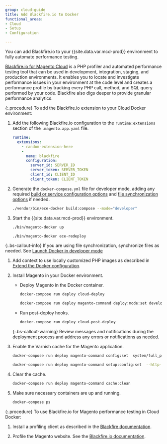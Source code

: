 ```yaml
---
group: cloud-guide
title: Add Blackfire.io to Docker
functional_areas:
- Cloud
- Setup
- Configuration

---
```


You can add Blackfire.io to your {{site.data.var.mcd-prod}} environment to fully automate performance testing.

[Blackfire.io for Magento Cloud](https://blackfire.io/magento) is a PHP profiler and automated performance testing tool that can be used in development, integration, staging, and production environments. It enables you to locate and investigate performance issues in your environment at the code level and creates a performance profile by tracking every PHP call, method, and SQL query performed by your code. Blackfire also digs deeper to provide granular performance analytics.

{:.procedure}
To add the Blackfire.io extension to your Cloud Docker environment:

1. Add the following Blackfire.io configuration to the `runtime:extensions` section of the `.magento.app.yaml` file.

   ```yaml
   runtime:
     extensions:
       - random-extension-here
       -
         name: blackfire
         configuration:
           server_id: SERVER_ID
           server_token: SERVER_TOKEN
           client_id: CLIENT_ID
           client_token: CLIENT_TOKEN
   ```

1. Generate the `docker-compose.yml` file for developer mode, adding any required [build or service configuration options][] and [file synchronization options][] if needed.

   ```bash
   ./vendor/bin/ece-docker build:compose --mode="developer"
   ```

1. Start the {{site.data.var.mcd-prod}} environment.

   ```bash
   ./bin/magento-docker up
   ```

   ```bash
   ./bin/magento-docker ece-redeploy
   ```
 
  {:.bs-callout-info}
  If you are using file synchronization, synchronize files as needed. See [Launch Docker in developer mode][]

1. Add context to use locally customized PHP images as described in [Extend the Docker configuration](https://devdocs.magento.com/cloud/docker/docker-extend.html#specify-docker-build-sources).

1. Install Magento in your Docker environment.

   -  Deploy Magento in the Docker container.

      ```bash
      docker-compose run deploy cloud-deploy
      ```

      ```bash
      docker-compose run deploy magento-command deploy:mode:set developer
      ```

   -  Run post-deploy hooks.

      ```bash
      docker-compose run deploy cloud-post-deploy
      ```

   {:.bs-callout-warning}
   Review messages and notifications during the deployment process and address any errors or notifications as needed.

1. Enable the Varnish cache for the Magento application.

   ```bash
   docker-compose run deploy magento-command config:set  system/full_page_cache/caching_application 2 --lock-env
   ```

   ```bash
   docker-compose run deploy magento-command setup:config:set  --http-cache-hosts=varnish
   ```

1. Clear the cache.

   ```bash
   docker-compose run deploy magento-command cache:clean
   ```

1. Make sure necessary containers are up and running.

   ```bash
   docker-compose ps
   ```

{:.procedure}
To use Blackfire.io for Magento performance testing in Cloud Docker:

1. Install a profiling client as described in the [Blackfire documentation](https://blackfire.io/docs/up-and-running/installation#install-a-profiling-client).

1. Profile the Magento website. See the [Blackfire.io documentation].

<!--Link definitions-->
[Blackfire documentation]: https://blackfire.io/docs/up-and-running/installation#install-a-profiling-client
[build or service configuration options]: https://devdocs.magento.com/cloud/docker/docker-quick-reference.html
[file synchronization options]: {{site.baseurl}}/cloud/docker/docker-syncing-data.html
[Launch Docker in developer mode]: {{site.baseurl}}/cloud/docker/docker-mode-developer.html
[Blackfire.io documentation]: https://blackfire.io/docs/integrations/paas/magentocloud
